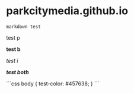 # parkcitymedia.github.io
`markdown test`
<p> test p</p>
<p><b>test b</b></p>
<p><i>test i</i></p>
<p><i><b> test both</b></i></p>
<block>
  ```css
body {
  test-color: #457638;
  }
```
  </block>
